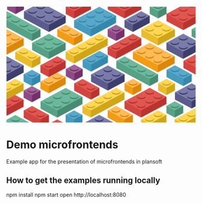
![](https://raw.githubusercontent.com/KernelPanic92/demo-microfrontends/master/images/bricks.jpg?raw=true)

# Demo microfrontends

Example app for the presentation of microfrontends in plansoft

## How to get the examples running locally

npm install
npm start
open http://localhost:8080
